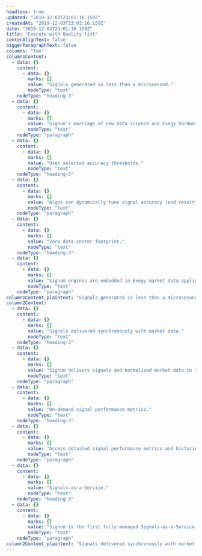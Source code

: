 ```yaml
---
headless: true
updated: "2019-12-03T23:01:16.159Z"
createdAt: "2019-12-03T23:01:16.159Z"
date: "2019-12-03T23:01:16.159Z"
title: "Execute with Quality list"
centerAlignText: false
biggerParagraphText: false
columns: "Two"
column1Content:
  - data: {}
    content:
      - data: {}
        marks: []
        value: "Signals generated in less than a microsecond."
        nodeType: "text"
    nodeType: "heading-3"
  - data: {}
    content:
      - data: {}
        marks: []
        value: "Signum’s marriage of new data science and Exegy hardware-acceleration mojo results in game-changing prediction speed."
        nodeType: "text"
    nodeType: "paragraph"
  - data: {}
    content:
      - data: {}
        marks: []
        value: "User selected accuracy thresholds."
        nodeType: "text"
    nodeType: "heading-3"
  - data: {}
    content:
      - data: {}
        marks: []
        value: "Algos can dynamically tune signal accuracy (and resulting frequency) to maximize trading performance."
        nodeType: "text"
    nodeType: "paragraph"
  - data: {}
    content:
      - data: {}
        marks: []
        value: "Zero data center footprint."
        nodeType: "text"
    nodeType: "heading-3"
  - data: {}
    content:
      - data: {}
        marks: []
        value: "Signum engines are embedded in Exegy market data appliances with no additional data center space or power required."
        nodeType: "text"
    nodeType: "paragraph"
column1Content_plaintext: "Signals generated in less than a microsecond. Signum’s marriage of new data science and Exegy hardware-acceleration mojo results in game-changing prediction speed. User selected accuracy thresholds. Algos can dynamically tune signal accuracy (and resulting frequency) to maximize trading performance. Zero data center footprint. Signum engines are embedded in Exegy market data appliances with no additional data center space or power required."
column2Content:
  - data: {}
    content:
      - data: {}
        marks: []
        value: "Signals delivered synchronously with market data."
        nodeType: "text"
    nodeType: "heading-3"
  - data: {}
    content:
      - data: {}
        marks: []
        value: "Signum delivers signals and normalized market data in tandem to radically simplify algo development."
        nodeType: "text"
    nodeType: "paragraph"
  - data: {}
    content:
      - data: {}
        marks: []
        value: "On-demand signal performance metrics."
        nodeType: "text"
    nodeType: "heading-3"
  - data: {}
    content:
      - data: {}
        marks: []
        value: "Access detailed signal performance metrics and historical trends on-demand via the Signum customer web portal."
        nodeType: "text"
    nodeType: "paragraph"
  - data: {}
    content:
      - data: {}
        marks: []
        value: "Signals-as-a-Service."
        nodeType: "text"
    nodeType: "heading-3"
  - data: {}
    content:
      - data: {}
        marks: []
        value: "Signum is the first fully managed Signals-as-a-Service offering backed by a global team of experts in New York, London, Hong Kong, and Saint Louis."
        nodeType: "text"
    nodeType: "paragraph"
column2Content_plaintext: "Signals delivered synchronously with market data. Signum delivers signals and normalized market data in tandem to radically simplify algo development. On-demand signal performance metrics. Access detailed signal performance metrics and historical trends on-demand via the Signum customer web portal. Signals-as-a-Service. Signum is the first fully managed Signals-as-a-Service offering backed by a global team of experts in New York, London, Hong Kong, and Saint Louis."
---
```

